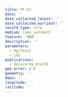 ```yaml
---
title: PF-03
date: ''
date_collected_latest: ''
date_collected_earliest: ''
record_type: core
medium: lake_sediment
feature: '960'
description: ''
parameters:
  - Hg/total
  - LOI
publications:
  - delacerda_etal91
geo_error: 0.0
geometry: ''
bbox: ~
longitude: ''
latitude: ''
---
```

